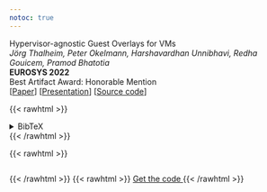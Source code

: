 ```yaml
---
notoc: true
---
```


Hypervisor-agnostic Guest Overlays for VMs  
_Jörg Thalheim, Peter Okelmann, Harshavardhan Unnibhavi, Redha Gouicem, Pramod Bhatotia_  
**EUROSYS 2022**  
Best Artifact Award: Honorable Mention  
[[Paper](/pdfs/vmsh_eurosys22.pdf)] [[Presentation](/pdfs/VMSH_eurosys22_slides.pdf)] [[Source code](https://github.com/Mic92/vmsh)]

{{< rawhtml >}}
<details>
<summary>BibTeX</summary>
<div style="text-align: left;">
{{< /rawhtml >}}
```
@inproceedings{DBLP:conf/eurosys/ThalheimOUGB22,
  author    = {J{\"{o}}rg Thalheim and
               Peter Okelmann and
               Harshavardhan Unnibhavi and
               Redha Gouicem and
               Pramod Bhatotia},
  title     = {{VMSH:} hypervisor-agnostic guest overlays for VMs},
  booktitle = {EuroSys},
  pages     = {678--696},
  publisher = {{ACM}},
  year      = {2022}
}
```
{{< rawhtml >}}
</div>
</details>
{{< /rawhtml >}}

{{< rawhtml >}}
  <p>
    <div id="demo" style="width: 50em; max-width: 100%; display: inline-block;"></div>
    <script type="text/javascript" src="/asciinema-player-v3.0.0-rc.3/asciinema-player.min.js"></script>
    <script>
      AsciinemaPlayer.create('/demo.cast', document.getElementById('demo'), { autoPlay: true });
    </script>
  </p>
{{< /rawhtml >}}
{{< rawhtml >}}
  <a class="button button-primary mb-2" href="https://github.com/Mic92/vmsh">
    Get the code
  </a>
{{< /rawhtml >}}


